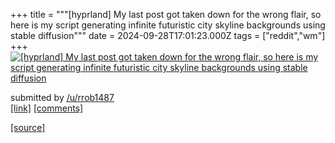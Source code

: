 +++
title = """[hyprland] My last post got taken down for the wrong flair, so here is my script generating infinite futuristic city skyline backgrounds using stable diffusion"""
date = 2024-09-28T17:01:23.000Z
tags = ["reddit","wm"]
+++
[![[hyprland] My last post got taken down for the wrong flair, so here is my script generating infinite futuristic city skyline backgrounds using stable diffusion](https://external-preview.redd.it/YmtvYzM2ZHd6a3JkMa1xvfCJiAfM_RUynZDBDKmrBeCK4FW45QE6LOjnFUwf.png?width=640&crop=smart&auto=webp&s=8d92c634ee4e3691f83bfb12176d13b910ae2f15 "[hyprland] My last post got taken down for the wrong flair, so here is my script generating infinite futuristic city skyline backgrounds using stable diffusion")](https://www.reddit.com/r/unixporn/comments/1friu6e/hyprland_my_last_post_got_taken_down_for_the/)

submitted by [/u/rrob1487](https://www.reddit.com/user/rrob1487)  
[\[link\]](https://v.redd.it/5x9x96dwzkrd1) [\[comments\]](https://www.reddit.com/r/unixporn/comments/1friu6e/hyprland_my_last_post_got_taken_down_for_the/)

[[source]](https://www.reddit.com/r/unixporn/comments/1friu6e/hyprland_my_last_post_got_taken_down_for_the/)
